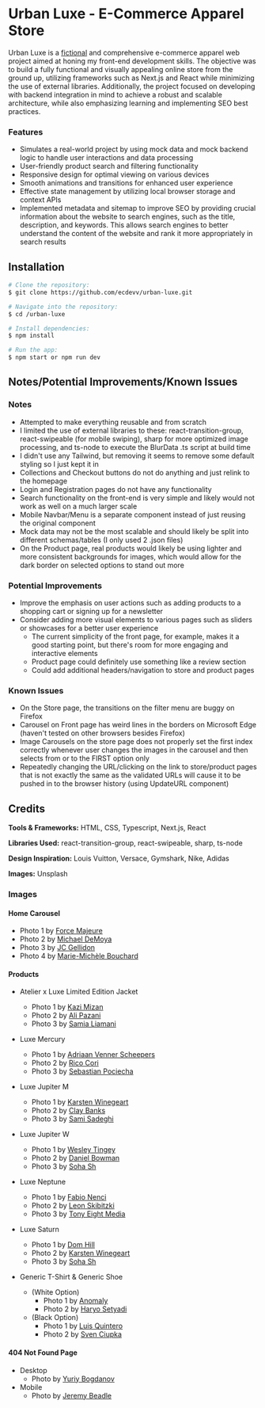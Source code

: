 # Urban Luxe - E-Commerce Apparel Store

Urban Luxe is a <u>fictional</u> and comprehensive e-commerce apparel web project aimed at honing my front-end development skills. The objective was to build a fully functional and visually appealing online store from the ground up, utilizing frameworks such as Next.js and React while minimizing the use of external libraries. Additionally, the project focused on developing with backend integration in mind to achieve a robust and scalable architecture, while also emphasizing learning and implementing SEO best practices.

### Features

- Simulates a real-world project by using mock data and mock backend logic to handle user interactions and data processing
- User-friendly product search and filtering functionality
- Responsive design for optimal viewing on various devices
- Smooth animations and transitions for enhanced user experience
- Effective state management by utilizing local browser storage and context APIs
- Implemented metadata and sitemap to improve SEO by providing crucial information about the website to search engines, such as the title, description, and keywords. This allows search engines to better understand the content of the website and rank it more appropriately in search results

## Installation

```bash
# Clone the repository:
$ git clone https://github.com/ecdevv/urban-luxe.git

# Navigate into the repository:
$ cd /urban-luxe

# Install dependencies:
$ npm install

# Run the app:
$ npm start or npm run dev
```

## Notes/Potential Improvements/Known Issues

### Notes

- Attempted to make everything reusable and from scratch
- I limited the use of external libraries to these: react-transition-group, react-swipeable (for mobile swiping), sharp for more optimized image processing, and ts-node to execute the BlurData .ts script at build time
- I didn't use any Tailwind, but removing it seems to remove some default styling so I just kept it in
- Collections and Checkout buttons do not do anything and just relink to the homepage
- Login and Registration pages do not have any functionality
- Search functionality on the front-end is very simple and likely would not work as well on a much larger scale
- Mobile Navbar/Menu is a separate component instead of just reusing the original component
- Mock data may not be the most scalable and should likely be split into different schemas/tables (I only used 2 .json files)
- On the Product page, real products would likely be using lighter and more consistent backgrounds for images, which would allow for the dark border on selected options to stand out more

### Potential Improvements

- Improve the emphasis on user actions such as adding products to a shopping cart or signing up for a newsletter
- Consider adding more visual elements to various pages such as sliders or showcases for a better user experience 
  - The current simplicity of the front page, for example, makes it a good starting point, but there's room for more engaging and interactive elements
  - Product page could definitely use something like a review section
  - Could add additional headers/navigation to store and product pages

### Known Issues

- On the Store page, the transitions on the filter menu are buggy on Firefox
- Carousel on Front page has weird lines in the borders on Microsoft Edge (haven't tested on other browsers besides Firefox)
- Image Carousels on the store page does not properly set the first index correctly whenever user changes the images in the carousel and then selects from or to the FIRST option only
- Repeatedly changing the URL/clicking on the link to store/product pages that is not exactly the same as the validated URLs will cause it to be pushed in to the browser history (using UpdateURL component)

## Credits

<strong>Tools & Frameworks:</strong> HTML, CSS, Typescript, Next.js, React

<strong>Libraries Used:</strong> react-transition-group, react-swipeable, sharp, ts-node

<strong>Design Inspiration:</strong> Louis Vuitton, Versace, Gymshark, Nike, Adidas

<strong>Images:</strong> Unsplash

### Images

#### Home Carousel

- Photo 1 by [Force Majeure](https://unsplash.com/photos/woman-and-man-posing-for-photoshoot-a08wHxn7p7A)
- Photo 2 by [Michael DeMoya](https://unsplash.com/photos/2-women-standing-near-wall-during-daytime-qI8xWRvfgGg)
- Photo 3 by [JC Gellidon](https://unsplash.com/photos/woman-leaning-on-wall-OGy5tojr7x8)
- Photo 4 by [Marie-Michèle Bouchard](https://unsplash.com/photos/man-in-white-shirt-and-pants-sitting-on-gray-concrete-floor-J_zYSwczKYA)

#### Products

- Atelier x Luxe Limited Edition Jacket
  - Photo 1 by [Kazi Mizan](https://unsplash.com/photos/a-man-in-a-black-suit-and-scarf-TjvKuYy2kuk)
  - Photo 2 by [Ali Pazani](https://unsplash.com/photos/person-wearing-black-coat-intLk-WtEcA)
  - Photo 3 by [Samia Liamani](https://unsplash.com/photos/woman-in-black-coat-holding-her-chin-Z_wD2N7K_wQ)

- Luxe Mercury
  - Photo 1 by [Adriaan Venner Scheepers](https://unsplash.com/photos/a-man-in-a-gray-hoodie-standing-in-front-of-a-wall-qHnmgJya2Zg)
  - Photo 2 by [Rico Cori](https://unsplash.com/photos/man-standing-near-grey-wlal-eIjEDkRzbOQ)
  - Photo 3 by [Sebastian Pociecha](https://unsplash.com/photos/man-in-green-hoodie-standing-beside-white-brick-wall-D86EPYMO6iE)

- Luxe Jupiter M
  - Photo 1 by [Karsten Winegeart](https://unsplash.com/photos/a-man-in-an-orange-jacket-and-sunglasses-j30dP1-EOeQ)
  - Photo 2 by [Clay Banks](https://unsplash.com/photos/person-in-orange-cap-and-jacket-by-mountain-slopes-om_K0istrAg)
  - Photo 3 by [Sami Sadeghi](https://unsplash.com/photos/a-woman-in-an-orange-jacket-ov6Ok3zQFuE)

- Luxe Jupiter W
  - Photo 1 by [Wesley Tingey](https://unsplash.com/photos/a-woman-with-pink-hair-wearing-a-yellow-jacket-6QWmZhLnFeQ)
  - Photo 2 by [Daniel Bowman](https://unsplash.com/photos/shallow-focus-photography-of-person-facing-trees-fkYugzeEDZo)
  - Photo 3 by [Soha Sh](https://unsplash.com/photos/a-woman-in-an-orange-jacket-ov6Ok3zQFuE)

- Luxe Neptune
  - Photo 1 by [Fabio Nenci](https://unsplash.com/photos/a-man-in-a-blue-sweat-suit-leaning-against-a-blue-wall-4f4Rfvnz6kY)
  - Photo 2 by [Leon Skibitzki](https://unsplash.com/photos/blue-and-white-balenciaga-hoodie-zUxd0TJo0Do)
  - Photo 3 by [Tony Eight Media](https://unsplash.com/photos/a-man-in-a-blue-hoodie-sitting-on-a-bench-WWcxE-MkhNw)

- Luxe Saturn
  - Photo 1 by [Dom Hill](https://unsplash.com/photos/woman-in-yellow-tracksuit-standing-on-basketball-court-side-nimElTcTNyY)
  - Photo 2 by [Karsten Winegeart](https://unsplash.com/photos/a-person-in-a-yellow-jacket-is-walking-through-a-tunnel-VPMV6X5OACQ)
  - Photo 3 by [Soha Sh](https://unsplash.com/photos/a-woman-in-a-yellow-raincoat-standing-next-to-a-van-aRAV1ou7W6I)

- Generic T-Shirt & Generic Shoe
  - (White Option)
    - Photo 1 by [Anomaly](https://unsplash.com/photos/man-wearing-white-crew-neck-t-shirts-WWesmHEgXDs)
    - Photo 2 by [Haryo Setyadi](https://unsplash.com/photos/white-crew-neck-t-shirt-acn5ERAeSb4)
  - (Black Option)
    - Photo 1 by [Luis Quintero](https://unsplash.com/photos/man-wearing-black-crew-neck-t-shirt-3qqiMT2LdR8)
    - Photo 2 by [Sven Ciupka](https://unsplash.com/photos/man-in-black-crew-neck-t-shirt-standing-near-brick-wall-x8Vg7Up6TUc)

#### 404 Not Found Page

- Desktop
  - Photo by [Yuriy Bogdanov](https://unsplash.com/photos/man-wearing-black-coat-leaning-on-brown-brick-wall-MIkxc6WV9QA?utm_content=creditCopyText&utm_medium=referral&utm_source=unsplash)
- Mobile
  - Photo by [Jeremy Beadle](https://unsplash.com/photos/man-holding-his-black-suit-qnU-UR0o5X8?utm_content=creditCopyText&utm_medium=referral&utm_source=unsplash)